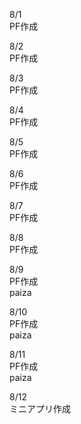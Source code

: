 8/1<br>
  PF作成<br>

8/2<br>
  PF作成<br>

8/3<br>
  PF作成<br>

8/4<br>
  PF作成<br>

8/5<br>
  PF作成<br>

8/6<br>
  PF作成<br>

8/7<br>
  PF作成<br>

8/8<br>
  PF作成<br>

8/9<br>
  PF作成<br>
  paiza<br>

8/10<br>
  PF作成<br>
  paiza<br>

8/11<br>
  PF作成<br>
  paiza<br>

8/12<br>
  ミニアプリ作成<br>

